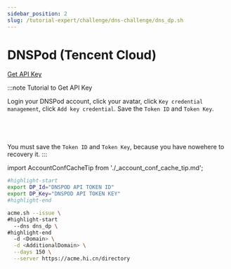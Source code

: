 ```yaml
---
sidebar_position: 2
slug: /tutorial-expert/challenge/dns-challenge/dns_dp.sh
---
```


# DNSPod (Tencent Cloud)

<p><a href="https://console.dnspod.cn/account/token/token" className="button button--secondary button--lg text--no-decoration">Get API Key</a></p>

:::note Tutorial to Get API Key

Login your DNSPod account, click your avatar, click `Key credential management`, click `Add key credential`.
Save the `Token ID` and `Token Key`.

<p><img srcset="../../../../docs/dnspod-create-api-token-step-1.png 2x"></img></p>
<p><img srcset="../../../../docs/dnspod-create-api-token-step-2.png 2x"></img></p>
<p><img srcset="../../../../docs/dnspod-create-api-token-step-3.png 2x"></img></p>
<p><img srcset="../../../../docs/dnspod-create-api-token-step-4.png 2x"></img></p>

You must save the `Token ID` and `Token Key`, because you have nowehere to recovery it.
:::

import AccountConfCacheTip from './_account_conf_cache_tip.md';

<AccountConfCacheTip />

```bash
#highlight-start
export DP_Id="DNSPOD API TOKEN ID"
export DP_Key="DNSPOD API TOKEN KEY"
#highlight-end

acme.sh --issue \
#highlight-start
  --dns dns_dp \
#highlight-end
  -d <Domain> \
  -d <AdditionalDomain> \
  --days 150 \
  --server https://acme.hi.cn/directory
```
